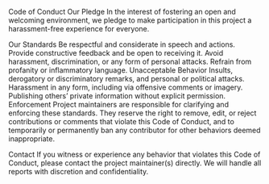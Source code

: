 Code of Conduct
Our Pledge
In the interest of fostering an open and welcoming environment, we pledge to make participation in this project a harassment-free experience for everyone.

Our Standards
Be respectful and considerate in speech and actions.
Provide constructive feedback and be open to receiving it.
Avoid harassment, discrimination, or any form of personal attacks.
Refrain from profanity or inflammatory language.
Unacceptable Behavior
Insults, derogatory or discriminatory remarks, and personal or political attacks.
Harassment in any form, including via offensive comments or imagery.
Publishing others’ private information without explicit permission.
Enforcement
Project maintainers are responsible for clarifying and enforcing these standards. They reserve the right to remove, edit, or reject contributions or comments that violate this Code of Conduct, and to temporarily or permanently ban any contributor for other behaviors deemed inappropriate.

Contact
If you witness or experience any behavior that violates this Code of Conduct, please contact the project maintainer(s) directly. We will handle all reports with discretion and confidentiality.
